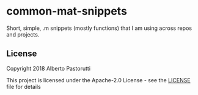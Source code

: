 # common-mat-snippets
Short, simple, .m snippets (mostly functions) that I am using across repos and projects.

## License
Copyright 2018 Alberto Pastorutti

This project is licensed under the Apache-2.0 License - see the [LICENSE](LICENSE) file for details

